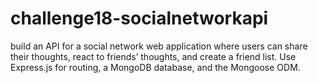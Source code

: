 # challenge18-socialnetworkapi
build an API for a social network web application where users can share their thoughts, react to friends’ thoughts, and create a friend list.  Use Express.js for routing, a MongoDB database, and the Mongoose ODM.
